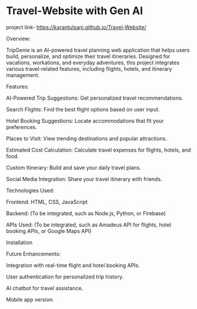 ﻿# Travel-Website with Gen AI
 project link-  https://karantulsani.github.io/Travel-Website/
 
 Overview:

TripGenie is an AI-powered travel planning web application that helps users build, personalize, and optimize their travel itineraries. Designed for vacations, workations, and everyday adventures, this project integrates various travel-related features, including flights, hotels, and itinerary management.


Features:

AI-Powered Trip Suggestions: Get personalized travel recommendations.

Search Flights: Find the best flight options based on user input.

Hotel Booking Suggestions: Locate accommodations that fit your preferences.

Places to Visit: View trending destinations and popular attractions.

Estimated Cost Calculation: Calculate travel expenses for flights, hotels, and food.

Custom Itinerary: Build and save your daily travel plans.

Social Media Integration: Share your travel itinerary with friends.


Technologies Used:

Frontend: HTML, CSS, JavaScript

Backend: (To be integrated, such as Node.js, Python, or Firebase)

APIs Used: (To be integrated, such as Amadeus API for flights, hotel booking APIs, or Google Maps API)

Installation

Future Enhancements:

Integration with real-time flight and hotel booking APIs.

User authentication for personalized trip history.

AI chatbot for travel assistance.

Mobile app version.
